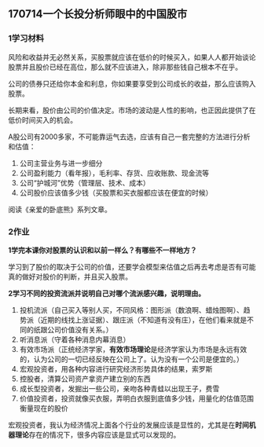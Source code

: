 ## 170714一个长投分析师眼中的中国股市

### 1学习材料

风险和收益并无必然关系，买股票就应该在低价的时候买入，如果人人都开始谈论股票并且股价已经在高位，那么就不应该进入，除非那些钱自己根本不在乎。

公司的债券只还给你本金和利息，你如果要享受到公司成长的收益，那么应该购入股票。

长期来看，股价由公司的价值决定。市场的波动是人性的影响，也正因此提供了在低价时间买入的机会。


A股公司有2000多家，不可能靠运气去选，应该有自己一套完整的方法进行分析和估值：

1. 公司主营业务与进一步细分
2. 公司盈利能力（看年报），毛利率、存货、应收账款、现金流等
3. 公司“护城河”优势（管理层、技术、成本）
4. 公司股价应该值多少钱（买股票和买衣服都应该在便宜的时候）

阅读《亲爱的卧底熊》系列文章。

### 2作业

**1学完本课你对股票的认识和以前一样么？有哪些不一样地方？**

学习到了股价的取决于公司的价值，还要学会模型来估值之后再去考虑是否有可能真的做好对股价的判断，并且买入股票。


**2学习不同的投资流派并说明自己对哪个流派感兴趣，说明理由。**

1. 投机流派（自己买入等别人买，不同风格：图形派（数浪啊、蜡烛图啊）、趋势派（近期的线找上涨证据）、跟庄派（不知道有没有庄），在他们看来就是不同的纸跟公司价值没有关系。）
2. 听消息派（守着各种消息内幕消息）
3. 有效市场派（正统经济学家，**有效市场理论**是经济学家认为市场是永远有效的，认为公司的一切已经反映在公司上了。认为没有一个公司是便宜的。）
4. 宏观投资者，用各种内容进行研究经济形势具体的结果，索罗斯
5. 控股者，清算公司资产拿资产建立别的东西
6. 成长型投资者，发掘出一些公司，亲吻各种青蛙以出现王子，费雪
7. 价值投资者，投资就像买衣服，弄明白衣服到底值多少钱，用量化的估值范围衡量现在的股价

宏观投资者，我认为经济情况上面各个行业的发展应该是显性的，尤其是在**时间机器理论**存在的情况下，很多内容应该是显式可以发现的。

























